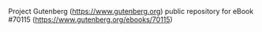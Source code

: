 Project Gutenberg (https://www.gutenberg.org) public repository for
eBook #70115 (https://www.gutenberg.org/ebooks/70115)
